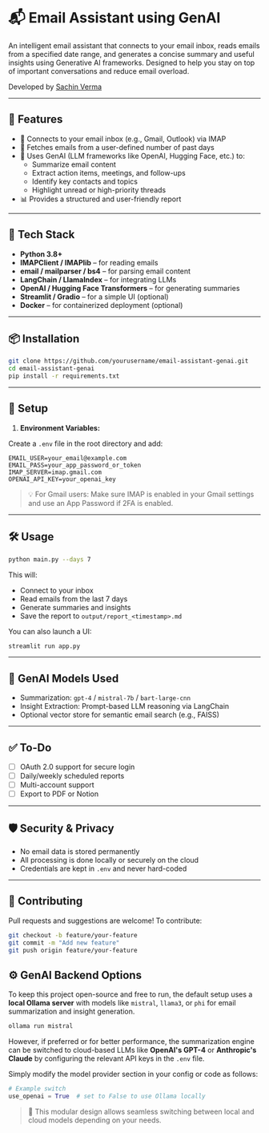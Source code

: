 # 📬 Email Assistant using GenAI

An intelligent email assistant that connects to your email inbox, reads emails from a specified date range, and generates a concise summary and useful insights using Generative AI frameworks. Designed to help you stay on top of important conversations and reduce email overload.

Developed by [Sachin Verma](https://github.com/sacvik)

---

## 🚀 Features

- 🔗 Connects to your email inbox (e.g., Gmail, Outlook) via IMAP  
- 📅 Fetches emails from a user-defined number of past days  
- 🧠 Uses GenAI (LLM frameworks like OpenAI, Hugging Face, etc.) to:  
  - Summarize email content  
  - Extract action items, meetings, and follow-ups  
  - Identify key contacts and topics  
  - Highlight unread or high-priority threads  
- 📊 Provides a structured and user-friendly report  

---

## 🧰 Tech Stack

- **Python 3.8+**
- **IMAPClient / IMAPlib** – for reading emails
- **email / mailparser / bs4** – for parsing email content
- **LangChain / LlamaIndex** – for integrating LLMs
- **OpenAI / Hugging Face Transformers** – for generating summaries
- **Streamlit / Gradio**  – for a simple UI (optional)
- **Docker** – for containerized deployment (optional)

---

## 📦 Installation

```bash
git clone https://github.com/yourusername/email-assistant-genai.git
cd email-assistant-genai
pip install -r requirements.txt
```

---

## 🔑 Setup

1. **Environment Variables:**

Create a `.env` file in the root directory and add:

```env
EMAIL_USER=your_email@example.com
EMAIL_PASS=your_app_password_or_token
IMAP_SERVER=imap.gmail.com
OPENAI_API_KEY=your_openai_key

```

> 💡 For Gmail users: Make sure IMAP is enabled in your Gmail settings and use an App Password if 2FA is enabled.

---

## 🛠️ Usage

```bash
python main.py --days 7
```

This will:

- Connect to your inbox
- Read emails from the last 7 days
- Generate summaries and insights
- Save the report to `output/report_<timestamp>.md`

You can also launch a UI:

```bash
streamlit run app.py
```

---

## 🧠 GenAI Models Used

- Summarization: `gpt-4` / `mistral-7b` / `bart-large-cnn`
- Insight Extraction: Prompt-based LLM reasoning via LangChain
- Optional vector store for semantic email search (e.g., FAISS)

---

## ✅ To-Do

- [ ] OAuth 2.0 support for secure login
- [ ] Daily/weekly scheduled reports
- [ ] Multi-account support
- [ ] Export to PDF or Notion

---

## 🛡️ Security & Privacy

- No email data is stored permanently
- All processing is done locally or securely on the cloud
- Credentials are kept in `.env` and never hard-coded

---

## 🤝 Contributing

Pull requests and suggestions are welcome! To contribute:

```bash
git checkout -b feature/your-feature
git commit -m "Add new feature"
git push origin feature/your-feature
```

## ⚙️ GenAI Backend Options

To keep this project open-source and free to run, the default setup uses a **local Ollama server** with models like `mistral`, `llama3`, or `phi` for email summarization and insight generation.

```bash
ollama run mistral
```

However, if preferred or for better performance, the summarization engine can be switched to cloud-based LLMs like **OpenAI's GPT-4** or **Anthropic's Claude** by configuring the relevant API keys in the `.env` file.

Simply modify the model provider section in your config or code as follows:

```python
# Example switch
use_openai = True  # set to False to use Ollama locally
```

> 🔁 This modular design allows seamless switching between local and cloud models depending on your needs.
